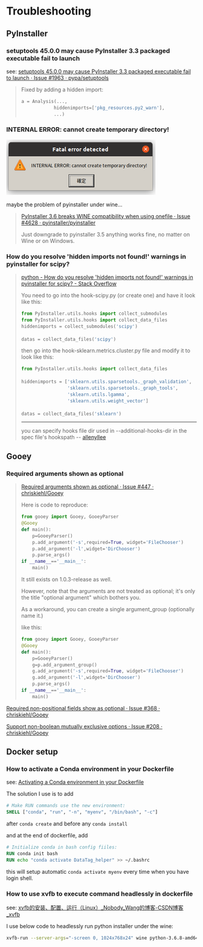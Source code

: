 # Troubleshooting


## PyInstaller

### setuptools 45.0.0 may cause PyInstaller 3.3 packaged executable fail to launch

see: [setuptools 45.0.0 may cause PyInstaller 3.3 packaged executable fail to launch · Issue #1963 · pypa/setuptools](https://github.com/pypa/setuptools/issues/1963)

> Fixed by adding a hidden import:
>
> ```python
> a = Analysis(...,
>             hiddenimports=['pkg_resources.py2_warn'],
>             ...)
> ```

### INTERNAL ERROR: cannot create temporary directory!

![INTERNAL ERROR: cannot create temporary directory!](./assets/Deepin%20截圖_選取範圍_20200601201922.png)

maybe the problem of pyinstaller under wine...

> [PyInstaller 3.6 breaks WINE compatibility when using onefile · Issue #4628 · pyinstaller/pyinstaller](https://github.com/pyinstaller/pyinstaller/issues/4628)
>
> Just downgrade to pyinstaller 3.5 anything works fine, no matter on Wine or on Windows.

### How do you resolve 'hidden imports not found!' warnings in pyinstaller for scipy?

> [python - How do you resolve 'hidden imports not found!' warnings in pyinstaller for scipy? - Stack Overflow](https://stackoverflow.com/questions/49559770/how-do-you-resolve-hidden-imports-not-found-warnings-in-pyinstaller-for-scipy])
>
> You need to go into the hook-scipy.py (or create one) and have it look like this:
>
> ```python
> from PyInstaller.utils.hooks import collect_submodules
> from PyInstaller.utils.hooks import collect_data_files
> hiddenimports = collect_submodules('scipy')
>
> datas = collect_data_files('scipy')
> ```
>
> then go into the hook-sklearn.metrics.cluster.py file and modify it to look like this:
>
> ```python
> from PyInstaller.utils.hooks import collect_data_files
>
> hiddenimports = ['sklearn.utils.sparsetools._graph_validation',
>                  'sklearn.utils.sparsetools._graph_tools',
>                  'sklearn.utils.lgamma',
>                  'sklearn.utils.weight_vector']
>
> datas = collect_data_files('sklearn')
> ```
>
> ---
> you can specify hooks file dir used in --additional-hooks-dir in the spec file's hookspath -- [allenyllee](https://stackoverflow.com/users/1851492/allenyllee "399 reputation")


## Gooey

### Required arguments shown as optional

> [Required arguments shown as optional · Issue #447 · chriskiehl/Gooey](https://github.com/chriskiehl/Gooey/issues/447)
>
> Here is code to reproduce:
>
> ```python
> from gooey import Gooey, GooeyParser
> @Gooey
> def main():
>     p=GooeyParser()
>     p.add_argument('-s',required=True, widget='FileChooser')
>     p.add_argument('-l',widget='DirChooser')
>     p.parse_args()
> if __name__=='__main__':
>     main()
>
> ```
>
> It still exists on 1.0.3-release as well.
>
> However, note that the arguments are not treated as optional; it's only the title "optional argument" which bothers you.
>
> As a workaround, you can create a single argument_group (optionally name it.)
>
> like this:
>
> ```python
> from gooey import Gooey, GooeyParser
> @Gooey
> def main():
>     p=GooeyParser()
>     g=p.add_argument_group()
>     g.add_argument('-s',required=True, widget='FileChooser')
>     g.add_argument('-l',widget='DirChooser')
>     p.parse_args()
> if __name__=='__main__':
>     main()
>
> ```

[Required non-positional fields show as optional · Issue #368 · chriskiehl/Gooey](https://github.com/chriskiehl/Gooey/issues/368)

[Support non-boolean mutually exclusive options · Issue #208 · chriskiehl/Gooey](https://github.com/chriskiehl/Gooey/issues/208)


## Docker setup

### How to activate a Conda environment in your Dockerfile

see: [Activating a Conda environment in your Dockerfile](https://pythonspeed.com/articles/activate-conda-dockerfile/)

The solution I use is to add

```dockerfile
# Make RUN commands use the new environment:
SHELL ["conda", "run", "-n", "myenv", "/bin/bash", "-c"]
```

after `conda create` and before any `conda install`

and at the end of dockerfile, add

```dockerfile
# Initialize conda in bash config fiiles:
RUN conda init bash
RUN echo "conda activate DataTag_helper" >> ~/.bashrc
```

this will setup automatic `conda activate myenv` every time when you have login shell.

### How to use xvfb to execute command headlessly in dockerfile

see: [xvfb的安装、配置、运行（Linux）_Nobody_Wang的博客-CSDN博客_xvfb](https://blog.csdn.net/Nobody_Wang/article/details/60887659)

I use below code to headlessly run python installer under the wine:

```bash
xvfb-run --server-args="-screen 0, 1024x768x24" wine python-3.6.8-amd64.exe /quiet InstallAllUsers=1 PrependPath=1
```
